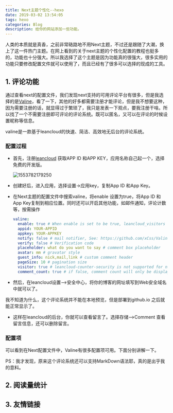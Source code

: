 ```yaml
---
title: Next主题个性化--hexo
date: 2019-03-02 13:54:05
tags: hexo
categories: Blog
description: 给你的网站添加一些功能。
---
```


人类的本质就是真香，之前非常硌路地不用Next主题，不过还是跟随了大潮，换上了这一件热门主题。在网上看到的关于next主题的个性化配置的教程也挺多的，功能也十分强大。所以我选择了这个主题是因为功能真的很强大，很多实用的功能只要修改配置文件就可以使用了，而且已经有了很多可以选择的现成的工具。

## 1. 评论功能

通过查看next的配置文件，我们发现next支持的可用评论平台有很多，但是我选择的是[Valine](<https://valine.js.org/>)，看了一下，其他的好多都需要注册才能评论，但是我不想要这种，因为需要注册的话，就显得过于繁琐了，我只是发表一下观点，要我注册干啥。所以找了一个不需要注册即可评论的评论系统。既可以匿名，又可以在评论的时候设置昵称等信息。

valine是一款基于leancloud的快速、简洁、高效地无后台的评论系统。

### 配置过程

- 首先，注册[leancloud](<https://leancloud.cn/dashboard/applist.html#/apps>) 获取APP ID 和APP KEY，应用名称自己起一个，选择免费的开发版。

  ![1553782179250](C:\Users\dell\AppData\Roaming\Typora\typora-user-images\1553782179250.png)

- 创建好后，进入应用，选择设置->应用key，复制App ID 和App Key。

- 在Next主题的配置文件中搜索valine，将enable 设置为true，将App ID 和App Key复制到相应位置。同时还可以开启其他功能，如邮件通知，评论计数等，按需操作

  ```yml
  valine:
    enable: true # When enable is set to be true, leancloud_visitors is recommended to be closed for the re-initialization problem within different leancloud adk version.
    appid: YOUR-APPID
    appkey: YOUR-APPKEY
    notify: false # mail notifier, See: https://github.com/xCss/Valine/wiki
    verify: false # Verification code
    placeholder: what do you want to say # comment box placeholder
    avatar: mm # gravatar style
    guest_info: nick,mail,link # custom comment header
    pageSize: 10 # pagination size
    visitor: true # leancloud-counter-security is not supported for now. When visitor is set to be true, appid and appkey are recommended to be the same as leancloud_visitors' for counter compatibility. Article reading statistic https://valine.js.org/visitor.html
    comment_count: true # if false, comment count will only be displayed in post page, not in home page
  
  ```

- 然后，在leancloud设置-->安全中心，将你的博客的网址填写到Web安全域名中就可以了。

我不知道为什么，这个评论系统并不能在本地预览，但是部署到github.io 之后就能正常显示了。

- 这样在leancloud的后台，你就可以查看留言了。选择存储-->Comment 查看留言信息，还可以删除留言。

### 配置项

可以看到在Next配置文件中，Valine有很多配置项可用。下面分别讲解一下。



PS：我才发现，原来这个评论系统还可以支持MarkDown语法耶，真的是出乎我的意料。

## 2. 阅读量统计

## 3. 友情链接